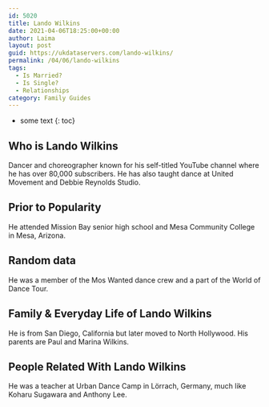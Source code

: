 ```yaml
---
id: 5020
title: Lando Wilkins
date: 2021-04-06T18:25:00+00:00
author: Laima
layout: post
guid: https://ukdataservers.com/lando-wilkins/
permalink: /04/06/lando-wilkins
tags:
  - Is Married?
  - Is Single?
  - Relationships
category: Family Guides
---
```


* some text
{: toc}


## Who is Lando Wilkins
                  
                  
                  
Dancer and choreographer known for his self-titled YouTube channel where he has over 80,000 subscribers. He has also taught dance at United Movement and Debbie Reynolds Studio.
                  
              
            
              
            
                
                
                
## Prior to Popularity
                  
                  
                  
He attended Mission Bay senior high school and Mesa Community College in Mesa, Arizona.
                  
              
            
              
            
                
                
                
## Random data
                  
                  
                  
He was a member of the Mos Wanted dance crew and a part of the World of Dance Tour.
                  
              
            
              
            
                
                
                
## Family & Everyday Life of Lando Wilkins
                  
                  
                  
He is from San Diego, California but later moved to North Hollywood. His parents are Paul and Marina Wilkins.
                  
              
            
              
            
                
                
                
## People Related With Lando Wilkins
                  
                  
                  
He was a teacher at Urban Dance Camp in Lörrach, Germany, much like Koharu Sugawara and Anthony Lee.
                  
              
            
              
            
                
              
            
              
              
            
            
              
            
          
          
          